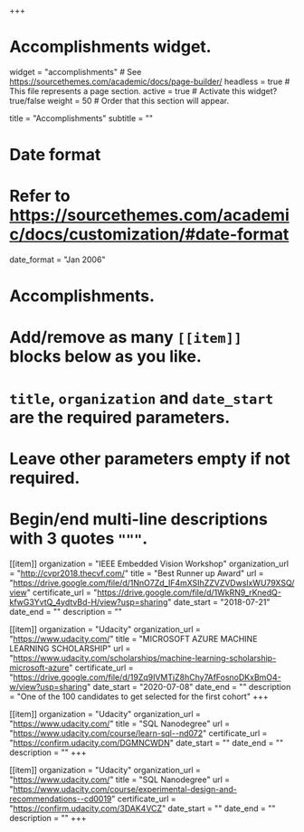 +++
# Accomplishments widget.
widget = "accomplishments"  # See https://sourcethemes.com/academic/docs/page-builder/
headless = true  # This file represents a page section.
active = true  # Activate this widget? true/false
weight = 50  # Order that this section will appear.

title = "Accomplishments"
subtitle = ""

# Date format
#   Refer to https://sourcethemes.com/academic/docs/customization/#date-format
date_format = "Jan 2006"

# Accomplishments.
#   Add/remove as many `[[item]]` blocks below as you like.
#   `title`, `organization` and `date_start` are the required parameters.
#   Leave other parameters empty if not required.
#   Begin/end multi-line descriptions with 3 quotes `"""`.


[[item]]
  organization = "IEEE Embedded Vision Workshop"
  organization_url = "http://cvpr2018.thecvf.com/"
  title = "Best Runner up Award"
  url = "https://drive.google.com/file/d/1NnO7Zd_IF4mXSIhZZVZVDwslxWU79XSQ/view"
  certificate_url = "https://drive.google.com/file/d/1WkRN9_rKnedQ-kfwG3YvtQ_4ydtvBd-H/view?usp=sharing"
  date_start = "2018-07-21"
  date_end = ""
  description = ""

[[item]]
  organization = "Udacity"
  organization_url = "https://www.udacity.com/"
  title = "MICROSOFT AZURE MACHINE LEARNING SCHOLARSHIP"
  url = "https://www.udacity.com/scholarships/machine-learning-scholarship-microsoft-azure"
  certificate_url = "https://drive.google.com/file/d/19Zq9IVMTjZ8hChy7AfFosnoDKxBmO4-w/view?usp=sharing"
  date_start = "2020-07-08"
  date_end = ""
  description = "One of the 100 candidates to get selected for the first cohort"
+++


[[item]]
  organization = "Udacity"
  organization_url = "https://www.udacity.com/"
  title = "SQL Nanodegree"
  url = "https://www.udacity.com/course/learn-sql--nd072"
  certificate_url = "https://confirm.udacity.com/DGMNCWDN"
  date_start = ""
  date_end = ""
  description = ""
+++

[[item]]
  organization = "Udacity"
  organization_url = "https://www.udacity.com/"
  title = "SQL Nanodegree"
  url = "https://www.udacity.com/course/experimental-design-and-recommendations--cd0019"
  certificate_url = "https://confirm.udacity.com/3DAK4VCZ"
  date_start = ""
  date_end = ""
  description = ""
+++
